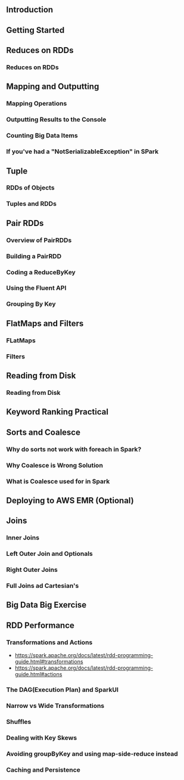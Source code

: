 
## Introduction

## Getting Started

## Reduces on RDDs
### Reduces on RDDs

## Mapping and Outputting
### Mapping Operations
### Outputting Results to the Console
### Counting Big Data Items
### If you've had a "NotSerializableException" in SPark

## Tuple
### RDDs of Objects
### Tuples and RDDs

## Pair RDDs
### Overview of PairRDDs
### Building a PairRDD
### Coding a ReduceByKey
### Using the Fluent API
### Grouping By Key

## FlatMaps and Filters
### FLatMaps
### Filters

## Reading from Disk
### Reading from Disk

## Keyword Ranking Practical

## Sorts and Coalesce
### Why do sorts not work with foreach in Spark?
### Why Coalesce is Wrong Solution
### What is Coalesce used for in Spark

## Deploying to AWS EMR (Optional)

## Joins
### Inner Joins
### Left Outer Join and Optionals
### Right Outer Joins
### Full Joins ad Cartesian's

## Big Data Big Exercise

## RDD Performance
### Transformations and Actions
* https://spark.apache.org/docs/latest/rdd-programming-guide.html#transformations
* https://spark.apache.org/docs/latest/rdd-programming-guide.html#actions
### The DAG(Execution Plan) and SparkUI
### Narrow vs Wide Transformations
### Shuffles
### Dealing with Key Skews
### Avoiding groupByKey and using map-side-reduce instead
### Caching and Persistence